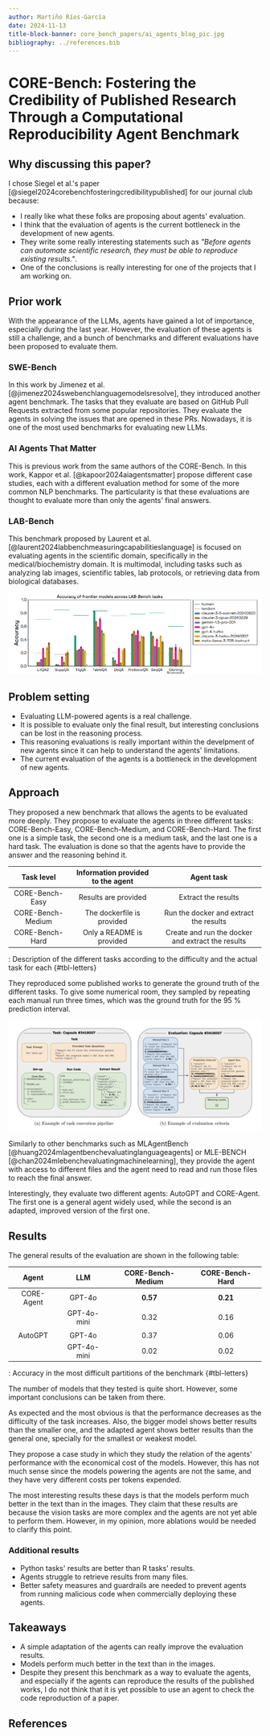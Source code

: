 ```yaml
---
author: Martiño Ríos-García
date: 2024-11-13
title-block-banner: core_bench_papers/ai_agents_blog_pic.jpg 
bibliography: ../references.bib
---
```


# CORE-Bench: Fostering the Credibility of Published Research Through a Computational Reproducibility Agent Benchmark

## Why discussing this paper?

I chose Siegel et al.'s paper [@siegel2024corebenchfosteringcredibilitypublished] for our journal club because:

- I really like what these folks are proposing about agents' evaluation.
- I think that the evaluation of agents is the current bottleneck in the development of new agents.
- They write some really interesting statements such as *"Before agents can automate scientific research, they must be able to reproduce existing results."*.
- One of the conclusions is really interesting for one of the projects that I am working on.

## Prior work

With the appearance of the LLMs, agents have gained a lot of importance, especially during the last year. However, the evaluation of these agents is still a challenge, and a bunch of benchmarks and different evaluations have been proposed to evaluate them.

### SWE-Bench

In this work by Jimenez et al. [@jimenez2024swebenchlanguagemodelsresolve], they introduced another agent benchmark. The tasks that they evaluate are based on GitHub Pull Requests extracted from some popular repositories. They evaluate the agents in solving the issues that are opened in these PRs. Nowadays, it is one of the most used benchmarks for evaluating new LLMs.

### AI Agents That Matter

This is previous work from the same authors of the CORE-Bench. In this work, Kappor et al. [@kapoor2024aiagentsmatter] propose different case studies, each with a different evaluation method for some of the more common NLP benchmarks. The particularity is that these evaluations are thought to evaluate more than only the agents' final answers.

### LAB-Bench

This benchmark proposed by Laurent et al. [@laurent2024labbenchmeasuringcapabilitieslanguage] is focused on evaluating agents in the scientific domain, specifically in the medical/biochemistry domain. It is multimodal, including tasks such as analyzing lab images, scientific tables, lab protocols, or retrieving data from biological databases.

![Figure taken from Laurent et al. paper [@laurent2024labbenchmeasuringcapabilitieslanguage] illustrating the results of the different leading LLMs in LAB-Bench.](core_bench_papers/core_bench_2.png)

## Problem setting

- Evaluating LLM-powered agents is a real challenge.
- It is possible to evaluate only the final result, but interesting conclusions can be lost in the reasoning process.
- This reasoning evaluations is really important within the develpment of new agents since it can help to understand the agents' limitations.
- The current evaluation of the agents is a bottleneck in the development of new agents.

## Approach

They proposed a new benchmark that allows the agents to be evaluated more deeply. They propose to evaluate the agents in three different tasks: CORE-Bench-Easy, CORE-Bench-Medium, and CORE-Bench-Hard. The first one is a simple task, the second one is a medium task, and the last one is a hard task. The evaluation is done so that the agents have to provide the answer and the reasoning behind it.

| Task level | Information provided to the agent | Agent task |
| :--------: | :-------------------------------: | :--------: |
|CORE-Bench-Easy| Results are provided | Extract the results |
|CORE-Bench-Medium| The dockerfile is provided | Run the docker and extract the results |
|CORE-Bench-Hard| Only a README is provided | Create and run the docker and extract the results |

: Description of the different tasks according to the difficulty and the actual task for each {#tbl-letters}

They reproduced some published works to generate the ground truth of the different tasks. To give some numerical room, they sampled by repeating each manual run three times, which was the ground truth for the 95 % prediction interval.

![Figure taken from by Siegel et al. paper [@siegel2024corebenchfosteringcredibilitypublished]. In the Figure *(a)* it is detailed an example for a medium-level task. The figure *(b)* illustrates how the evaluation is performed.](core_bench_papers/core_bench_3.png)

Similarly to other benchmarks such as MLAgentBench [@huang2024mlagentbenchevaluatinglanguageagents] or MLE-BENCH [@chan2024mlebenchevaluatingmachinelearning], they provide the agent with access to different files and the agent need to read and run those files to reach the final answer.

Interestingly, they evaluate two different agents: AutoGPT and CORE-Agent. The first one is a general agent widely used, while the second is an adapted, improved version of the first one.

## Results

The general results of the evaluation are shown in the following table:

| Agent      | LLM         | CORE-Bench-Medium | CORE-Bench-Hard |
| :---:      | :--:        | :---------------: | :-------------: |
| CORE-Agent | GPT-4o      | **0.57**          | **0.21**        |
|            | GPT-4o-mini | 0.32              | 0.16            |
|            |             |                   |                 |
| AutoGPT    | GPT-4o      | 0.37              | 0.06            |
|            | GPT-4o-mini | 0.02              | 0.02            |

: Accuracy in the most difficult partitions of the benchmark {#tbl-letters}

The number of models that they tested is quite short. However, some important conclusions can be taken from there.

As expected and the most obvious is that the performance decreases as the difficulty of the task increases. Also, the bigger model shows better results than the smaller one, and the adapted agent shows better results than the general one, specially for the smallest or weakest model.

They propose a case study in which they study the relation of the agents' performance with the economical cost of the models. However, this has not much sense since the models powering the agents are not the same, and they have very different costs per tokens expended.

The most interesting results these days is that the models perform much better in the text than in the images. They claim that these results are because the vision tasks are more complex and the agents are not yet able to perform them. However, in my opinion, more ablations would be needed to clarify this point.

### Additional results

- Python tasks' results are better than R tasks' results.
- Agents struggle to retrieve results from many files.
- Better safety measures and guardrails are needed to prevent agents from running malicious code when commercially deploying these agents.

## Takeaways

- A simple adaptation of the agents can really improve the evaluation results.
- Models perform much better in the text than in the images.
- Despite they present this benchmark as a way to evaluate the agents, and especially if the agents can reproduce the results of the published works, I do not think that it is yet possible to use an agent to check the code reproduction of a paper.

## References
